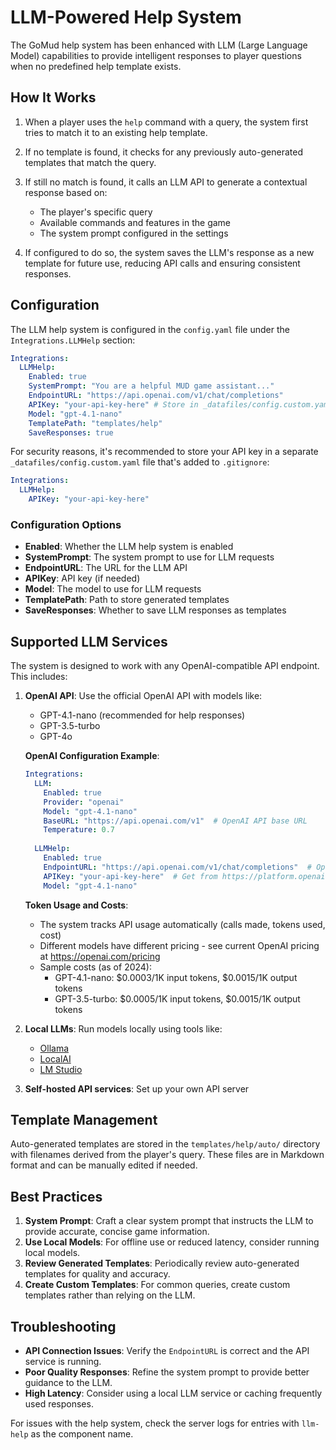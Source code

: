 # LLM-Powered Help System

The GoMud help system has been enhanced with LLM (Large Language Model) capabilities to provide intelligent responses to player questions when no predefined help template exists.

## How It Works

1. When a player uses the `help` command with a query, the system first tries to match it to an existing help template.
2. If no template is found, it checks for any previously auto-generated templates that match the query.
3. If still no match is found, it calls an LLM API to generate a contextual response based on:
   - The player's specific query
   - Available commands and features in the game
   - The system prompt configured in the settings

4. If configured to do so, the system saves the LLM's response as a new template for future use, reducing API calls and ensuring consistent responses.

## Configuration

The LLM help system is configured in the `config.yaml` file under the `Integrations.LLMHelp` section:

```yaml
Integrations:
  LLMHelp:
    Enabled: true
    SystemPrompt: "You are a helpful MUD game assistant..."
    EndpointURL: "https://api.openai.com/v1/chat/completions"
    APIKey: "your-api-key-here" # Store in _datafiles/config.custom.yaml
    Model: "gpt-4.1-nano"
    TemplatePath: "templates/help"
    SaveResponses: true
```

For security reasons, it's recommended to store your API key in a separate `_datafiles/config.custom.yaml` file that's added to `.gitignore`:

```yaml
Integrations:
  LLMHelp:
    APIKey: "your-api-key-here"
```

### Configuration Options

- **Enabled**: Whether the LLM help system is enabled
- **SystemPrompt**: The system prompt to use for LLM requests
- **EndpointURL**: The URL for the LLM API
- **APIKey**: API key (if needed)
- **Model**: The model to use for LLM requests
- **TemplatePath**: Path to store generated templates
- **SaveResponses**: Whether to save LLM responses as templates

## Supported LLM Services

The system is designed to work with any OpenAI-compatible API endpoint. This includes:

1. **OpenAI API**: Use the official OpenAI API with models like:
   - GPT-4.1-nano (recommended for help responses)
   - GPT-3.5-turbo
   - GPT-4o

   **OpenAI Configuration Example**:
   ```yaml
   Integrations:
     LLM:
       Enabled: true
       Provider: "openai"
       Model: "gpt-4.1-nano"
       BaseURL: "https://api.openai.com/v1"  # OpenAI API base URL
       Temperature: 0.7
     
     LLMHelp:
       Enabled: true
       EndpointURL: "https://api.openai.com/v1/chat/completions"  # OpenAI chat completions endpoint
       APIKey: "your-api-key-here"  # Get from https://platform.openai.com/api-keys
       Model: "gpt-4.1-nano"
   ```

   **Token Usage and Costs**:
   - The system tracks API usage automatically (calls made, tokens used, cost)
   - Different models have different pricing - see current OpenAI pricing at https://openai.com/pricing
   - Sample costs (as of 2024):
     - GPT-4.1-nano: $0.0003/1K input tokens, $0.0015/1K output tokens
     - GPT-3.5-turbo: $0.0005/1K input tokens, $0.0015/1K output tokens

2. **Local LLMs**: Run models locally using tools like:
   - [Ollama](https://ollama.ai)
   - [LocalAI](https://github.com/localai/localai)
   - [LM Studio](https://lmstudio.ai)

3. **Self-hosted API services**: Set up your own API server

## Template Management

Auto-generated templates are stored in the `templates/help/auto/` directory with filenames derived from the player's query. These files are in Markdown format and can be manually edited if needed.

## Best Practices

1. **System Prompt**: Craft a clear system prompt that instructs the LLM to provide accurate, concise game information.
2. **Use Local Models**: For offline use or reduced latency, consider running local models.
3. **Review Generated Templates**: Periodically review auto-generated templates for quality and accuracy.
4. **Create Custom Templates**: For common queries, create custom templates rather than relying on the LLM.

## Troubleshooting

- **API Connection Issues**: Verify the `EndpointURL` is correct and the API service is running.
- **Poor Quality Responses**: Refine the system prompt to provide better guidance to the LLM.
- **High Latency**: Consider using a local LLM service or caching frequently used responses.

For issues with the help system, check the server logs for entries with `llm-help` as the component name. 